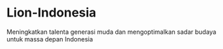 # Lion-Indonesia
Meningkatkan talenta generasi muda dan mengoptimalkan sadar budaya untuk massa depan Indonesia 
